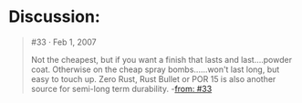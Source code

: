 # Discussion:
>#33 · Feb 1, 2007
>
>Not the cheapest, but if you want a finish that lasts and last....powder coat. Otherwise on the cheap spray bombs......won't last long, but easy to touch up.
>Zero Rust, Rust Bullet or POR 15 is also another source for semi-long term durability.
-[from: #33](https://www.pirate4x4.com/threads/whats-a-good-axle-paint.550169/post-6429010)
